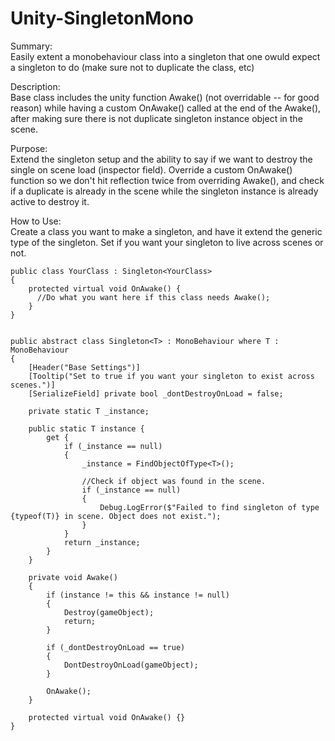 # Unity-SingletonMono
Summary:  
Easily extent a monobehaviour class into a singleton that one owuld expect a singleton to do (make sure not to duplicate the class, etc) 

Description:  
Base class includes the unity function Awake() (not overridable -- for good reason) while having a custom OnAwake() called at the end of the Awake(), after making sure there is not duplicate singleton instance object in the scene.
 
Purpose:  
Extend the singleton setup and the ability to say if we want to destroy the single on scene load (inspector field). Override a custom OnAwake() function so we don't hit reflection twice from overriding Awake(), and check if a duplicate is already in the scene while the singleton instance is already active to destroy it.

How to Use:  
Create a class you want to make a singleton, and have it extend the generic type of the singleton. Set if you want your singleton to live across scenes or not.
```
public class YourClass : Singleton<YourClass>
{
    protected virtual void OnAwake() { 
      //Do what you want here if this class needs Awake();
    }
}


public abstract class Singleton<T> : MonoBehaviour where T : MonoBehaviour
{
    [Header("Base Settings")]
    [Tooltip("Set to true if you want your singleton to exist across scenes.")]
    [SerializeField] private bool _dontDestroyOnLoad = false;

    private static T _instance;

    public static T instance {
        get {
            if (_instance == null)
            {
                _instance = FindObjectOfType<T>();

                //Check if object was found in the scene.
                if (_instance == null)
                {
                    Debug.LogError($"Failed to find singleton of type {typeof(T)} in scene. Object does not exist.");
                }                     
            }
            return _instance;
        }
    }
    
    private void Awake()
    {
        if (instance != this && instance != null)
        {
            Destroy(gameObject);
            return;
        }

        if (_dontDestroyOnLoad == true)
        {
            DontDestroyOnLoad(gameObject);
        }

        OnAwake();
    }
        
    protected virtual void OnAwake() {}
}
```

